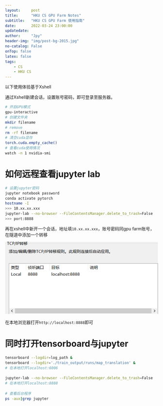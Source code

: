 ```yaml
---
layout:     post
title:      "HKU CS GPU Farm Notes"
subtitle:   "HKU CS GPU Farm 使用指南"
date:       2022-03-24 23:00:00
updatedate:
author:     "Jpy"
header-img: "img/post-bg-2015.jpg"
no-catalog: False
onTop: false
latex: false
tags:
    - CS
    - HKU CS
---
```


以下使用体验基于Xshell

通过Xshell新建会话，设置账号密码，即可登录至服务器。

```bash
# 开启GPU模式
gpu-interactive
# 创建文件夹
mkdir filename
# remove 
rm -rf filename
# 清空cuda显存
torch.cuda.empty_cache()
# 查看cuda使用情况
watch -n 1 nvidia-smi
```

# 如何远程查看jupyter lab

```bash
# 设置jupyter密码
jupyter notebook password
conda activate pytorch
hostname -I
>>> 10.xx.xx.xxx
jupyter-lab --no-browser --FileContentsManager.delete_to_trash=False
>>> port:8888
```

再在xshell中新开一个会话，地址填`10.xx.xx.xxx`，账号密码同gpu farm账号，在隧道中添加一个转移

![image-20220324231202836](https://raw.githubusercontent.com/Jia-py/blog_picture/master/img/image-20220324231202836.png)

在本地浏览器打开`http://localhost:8888`即可

# 同时打开tensorboard与jupyter

```bash
tensorboard --logdir=log_path &
tensorboard --logdir='./train_output/runs/map_translation' &
# 在本地打开localhost:6006

jupyter-lab --no-browser --FileContentsManager.delete_to_trash=False
# 在本地打开localhost:8888

# 查看后台程序
ps -aux|grep jupyter
```

